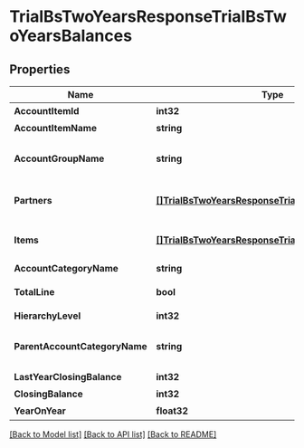 # TrialBsTwoYearsResponseTrialBsTwoYearsBalances

## Properties

Name | Type | Description | Notes
------------ | ------------- | ------------- | -------------
**AccountItemId** | **int32** | 勘定科目ID(勘定科目の時のみ含まれる) | [optional] 
**AccountItemName** | **string** | 勘定科目名(勘定科目の時のみ含まれる) | [optional] 
**AccountGroupName** | **string** | 決算書表示名(account_item_display_type:group指定時に決算書表示名の時のみ含まれる) | [optional] 
**Partners** | [**[]TrialBsTwoYearsResponseTrialBsTwoYearsPartners**](trialBsTwoYearsResponse_trial_bs_two_years_partners.md) | breakdown_display_type:partner, account_item_display_type:account_item指定時のみ含まれる | [optional] 
**Items** | [**[]TrialBsTwoYearsResponseTrialBsTwoYearsItems**](trialBsTwoYearsResponse_trial_bs_two_years_items.md) | breakdown_display_type:item, account_item_display_type:account_item指定時のみ含まれる | [optional] 
**AccountCategoryName** | **string** | 勘定科目カテゴリー名 | [optional] 
**TotalLine** | **bool** | 合計行(勘定科目カテゴリーの時のみ含まれる) | [optional] 
**HierarchyLevel** | **int32** | 階層レベル | [optional] 
**ParentAccountCategoryName** | **string** | 上位勘定科目カテゴリー名(勘定科目カテゴリーの時のみ、上層が存在する場合含まれる) | [optional] 
**LastYearClosingBalance** | **int32** | 前年度期末残高 | [optional] 
**ClosingBalance** | **int32** | 期末残高 | [optional] 
**YearOnYear** | **float32** | 前年比 | [optional] 

[[Back to Model list]](../README.md#documentation-for-models) [[Back to API list]](../README.md#documentation-for-api-endpoints) [[Back to README]](../README.md)


